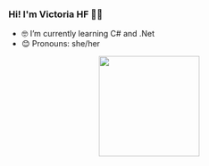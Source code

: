 ### Hi! I'm Victoria HF 👩‍💻

- 🤓 I’m currently learning C# and .Net
- 😊 Pronouns: she/her

<div align="center">
  <a href="https://github.com/vichf">
  <img height="180em" src="https://github-readme-stats.vercel.app/api/top-langs/?username=vichf&layout=compact&langs_count=7&theme=dracula"/>
</div>


